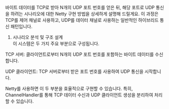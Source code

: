 바이트 데이터를 TCP로 받아 N개의 UDP 포트 번호를 얻은 뒤, 해당 포트로 UDP 통신을 하려는 시나리오에 대한 Netty 구현 방법을 상세하게 설명해 드릴게요.  이 과정은 TCP를 제어 채널로 사용하고, UDP를 데이터 채널로 사용하는 일반적인 하이브리드 통신 패턴입니다.  

1. 시나리오 분석 및 구조 설계  
이 시스템은 두 가지 주요 부분으로 구성됩니다.  

TCP 서버: 클라이언트로부터 N개의 UDP 포트 번호를 포함하는 바이트 데이터를 수신합니다.  

UDP 클라이언트: TCP 서버로부터 받은 포트 번호를 사용하여 UDP 통신을 시작합니다.  

Netty를 사용하면 이 두 부분을 효율적으로 구현할 수 있습니다. 특히, ChannelHandler를 통해 TCP 데이터 수신과 UDP 클라이언트 생성을 분리하여 처리할 수 있습니다.  